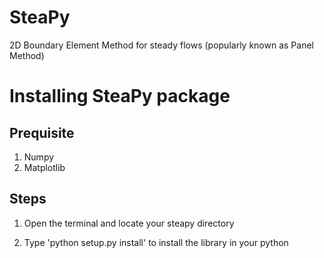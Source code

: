 # SteaPy
2D Boundary Element Method for steady flows (popularly known as Panel Method)

# Installing SteaPy package

Prequisite
----------

1. Numpy
2. Matplotlib

Steps
-----

1. Open the terminal and locate your steapy directory

2. Type 'python setup.py install' to install the library in your python
